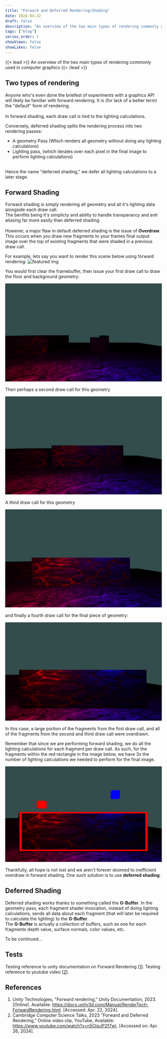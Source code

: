 ```yaml
---
title: "Forward and Deferred Rendering/Shading"
date: 2024-04-22
draft: false
description: "An overview of the two main types of rendering commonly used in computer graphics"
tags: ["blog"]
series_order: 1
showViews: false
showLikes: false
---
```


{{< lead >}}
An overview of the two main types of rendering commonly used in computer graphics
{{< /lead >}}

## Two types of rendering

Anyone who's even done the briefest of experiments with a graphics API will likely be familiar with forward rendering. It is (for lack of a better term) the "default" form of rendering.<br><br>
In forward shading, each draw call is tied to the lighting calculations.

Conversely, deferred shading splits the rendering process into two rendering passes:
- A geometry Pass (Which renders all geometry without doing any lighting calculations)
- Lighting pass, (which iterates over each pixel in the final image to perform lighting calculations)

<br>
Hence the name "deferred shading," we defer all lighting calculations to a later stage.
<br>

## Forward Shading
Forward shading is simply rendering all geometry and all it's lighting data alongside each draw call. <br>
The benifits being it's simplicty and ability to handle transparancy and anti aliasing far more easily than deferred shading.
<br><br>
However, a major flaw in default deferred shading is the issue of **Overdraw**. 
This occurs when you draw new fragments to your frames final output image over the top of existing fragments that were shaded in a previous draw call. <br>

For example, lets say you want to render this scene below using forward rendering:
![featured img](Featured.png)

You would first clear the framebuffer, then issue your first draw call to draw the floor and background geometry:

![Draw Call 1](DrawCall_1.png)

Then perhaps a second draw call for this geometry

![Draw Call 2](DrawCall_2.png)

A third draw call for this geometry

![Draw Call 3](DrawCall_3.png)

and finally a fourth draw call for the final piece of geometry:

![Draw Call 4](DrawCall_4.png)

In this case, a large portion of the fragments from the first draw call, and all of the fragments from the second and third draw call were overdrawn.

Remember that since we are performing forward shading, we do all the lighting calculations for each fragment per draw call.
As such, for the fragments within the red rectangle in the image below, we have 3x the number of lighting calculations we needed to perform for the final image.

![Draw Call Note](DrawCall_Note.png)

Thankfully, all hope is not lost and we aren't forever doomed to inefficient overdraw in forward shading.
One such solution is to use **deferred shading**.


## Deferred Shading
Deferred shading works thanks to something called the **G-Buffer**. In the geometry pass, each fragment shader invocation, instead of doing lighting calculations, sends all data about each fragment (that will later be required to calculate the lighting) to the **G-Buffer**.
<br>
The **G-Buffer** is actually a collection of buffers, such as one for each fragments depth value, surface normals, color values, etc. 

To be continued...

## Tests
Testing reference to unity documentation on Forward Rendering [<a href="#ref1">1</a>\].
Testing reference to youtube video [<a href="#ref2">2</a>\].


## References
1. <a id="ref1"> Unity Technologies, "Forward rendering," Unity Documentation, 2023. [Online]. Available: https://docs.unity3d.com/Manual/RenderTech-ForwardRendering.html. [Accessed: Apr. 22, 2024].</a>
2. <a id="ref2"> Cambridge Computer Science Talks, 2023 "Forward and Deferred Rendering," Online video clip, YouTube, Available: <https://www.youtube.com/watch?v=n5OiqJP2f7w\>. [Accessed on: Apr. 26, 2024].</a>

